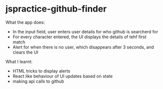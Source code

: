 # jspractice-github-finder

What the app does:
* In the input field, user enters user details for who github is searcherd for
* For every character entered, the UI displays the details of tehf first match
* Alert for when there is no user, which disappears after 3 seconds, and clears the UI

What I learnt:
* HTML tricks to display alerts
* React like behaviour of UI updates based on state
* making api calls to github
